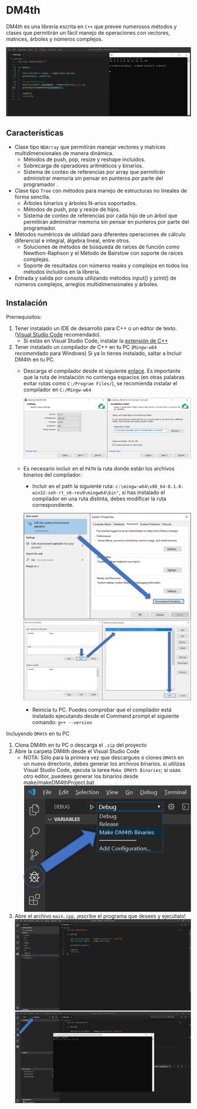 # DM4th
DM4th es una librería escrita en `C++` que prevee numerosos métodos y clases que permitirán un fácil manejo de operaciones con vectores, matrices, árboles y números complejos. 

![Calculator Screenshot](resources/screenshots/DM4thScreenshot.png)

## Características
- Clase tipo `NDArray` que permitirán manejar vectores y matrices multidimensionales de manera dinámica.
  - Métodos de push, pop, resize y reshape incluídos.
  - Sobrecarga de operadores aritméticos y binarios.
  - Sistema de conteo de referencias por array que permitirán administrar memoria sin pensar en punteros por parte del programador .
- Clase tipo `Tree` con métodos para manejo de estructuras no lineales de forma sencilla.
  - Árboles binarios y árboles N-arios soportados.
  - Métodos de push, pop y resize de hijos.
  - Sistema de conteo de referencias por cada hijo de un árbol que permitirán administrar memoria sin pensar en punteros por parte del programador.
- Métodos numéricos de utilidad para diferentes operaciones de cálculo diferencial e integral, álgebra lineal, entre otros.
  - Soluciones de métodos de búsqueda de raíces de función como Newthon-Raphson y el Método de Bairstow con soporte de raíces complejas.
  - Soporte de resultados con números reales y complejos en todos los métodos incluídos en la librería.
- Entrada y salida por consola utilizando métodos input() y print() de números complejos, arreglos multidimensionales y árboles.


## Instalación
Prerrequisitos:

1. Tener instalado un IDE de desarrollo para C++ o un editor de texto. ([Visual Studio Code](https://code.visualstudio.com/) recomendado).
    - Si estás en Visual Studio Code, instalar la [extensión de C++](https://marketplace.visualstudio.com/items?itemName=ms-vscode.cpptools) 
2. Tener instalado un compilador de C++ en tu PC (`Mingw-w64` recomendado para Windows)
   Si ya lo tienes instalado, saltar a Incluir DM4th en tu PC.
    -   Descarga el compilador desde el siguiente [enlace](http://mingw-w64.org/doku.php/download/mingw-builds). Es importante que la ruta de instalación no contenga espacios (en otras palabras evitar rutas como `C:/Program Files/`), se recomienda instalar el compilador en `C:/Mingw-w64`
  
        ![Mingw Instalation Screenshot 01](resources/screenshots/MingwWinInstall.png)
    - Es necesario incluir en el `PATH` la ruta donde están los archivos binarios del compilador:
        - Incluir en el path la siguiente ruta: `c:\mingw-w64\x86_64-8.1.0-win32-seh-rt_v6-rev0\mingw64\bin"`, si has instalado el compilador en una ruta distinta, debes modificar la ruta correspondiente.

        ![Mingw Instalation Screenshot 02](resources/screenshots/MingwPath.png)
        ![Mingw Instalation Screenshot 03](resources/screenshots/MingwPath1.png)
        - Reinicia tu PC. Puedes comprobar que el compilador está instalado ejecutando desde el Command prompt el siguiente comando: `g++ --version`

Incluyendo `DM4th` en tu PC

1. Clona DM4th en tu PC o descarga el `.zip` del proyecto
2. Abre la carpeta DM4th desde el Visual Studio Code
    - NOTA: Sólo para la primera vez que descargues o clones `DM4th` en un nuevo directorio, debes generar los archivos binarios. si utilizas Visual Studio Code, ejecuta la tarea `Make DM4th Binaries`; si usas otro editor, puedees generar los binarios desde make/makeDM4thProject.bat 
    ![Making M4th Project 01](resources/screenshots/DM4thMakingProjectScreenshot.png)
3. Abre el archivo `main.cpp`, ¡escribe el programa que desees y ejecútalo!
![Making M4th Project 02](resources/screenshots/HelloWorld1.png)
![Making M4th Project 03](resources/screenshots/HelloWorld2.png)